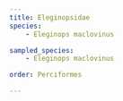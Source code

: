 ```yaml
---
title: Eleginopsidae
species:
    - Eleginops maclovinus

sampled_species:
    - Eleginops maclovinus

order: Perciformes

---
```

